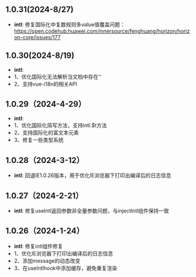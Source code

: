 ## 1.0.31(2024-8/27)
- **intl**:
修复国际化中复数规则多value值覆盖问题：https://open.codehub.huawei.com/innersource/fenghuang/horizon/horizon-core/issues/177

## 1.0.30(2024-8/19)
- **intl**:
- 1、优化国际化无法解析当文档中存在'‘
- 2、支持vue-i18n的相关API


## 1.0.29（2024-4-29）

- **intl**:
- 1、优化国际化简写方法，支持intl.$t方法
- 2、支持国际化的富文本元素
- 3、修复一些类型系统

## 1.0.28（2024-3-12）

- **intl**: 回退IE1.0.26版本，用于优化IE浏览器下打印出编译后的日志信息

## 1.0.27（2024-2-21）

- **intl**: 修复useIntl返回参数非全量参数问题，与injectIntl组件保持一致


## 1.0.26（2024-1-24）

- **intl**: 修复intl组件修复
- 1、优化IE浏览器下打印出编译后的日志信息
- 2、添加message的动态改变
- 3、在useIntlhook中添加缓存，避免重复渲染
